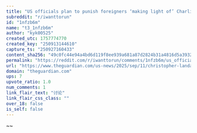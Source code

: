 ```yaml
---
title: "US officials plan to punish foreigners ‘making light of’ Charlie Kirk death"
subreddit: "r/iwanttorun"
id: "1nfzb6m"
name: "t3_1nfzb6m"
author: "kyk00525"
created_utc: 1757774770
created_key: "250913144610"
capture_ts: "250927160433"
content_sha256: "49c0fc44e94a4bd6d119f8ee939a681a87d2824b31a4816d5a3932a2b35dcb03"
permalink: "https://reddit.com/r/iwanttorun/comments/1nfzb6m/us_officials_plan_to_punish_foreigners_making/"
url: "https://www.theguardian.com/us-news/2025/sep/11/christopher-landau-charlie-kirk-foreigners"
domain: "theguardian.com"
ups: 7
upvote_ratio: 1.0
num_comments: 1
link_flair_text: "讨论"
link_flair_css_class: ""
over_18: false
is_self: false
---
```


\~~
